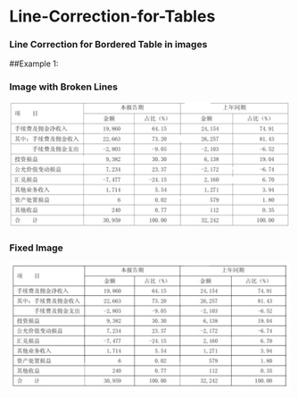 # Line-Correction-for-Tables
### Line Correction for Bordered Table in images

##Example 1:
### Image with Broken Lines
![Broken](https://github.com/kshitijkapadni/Line-Correction-for-Tables/blob/master/Broken/broken1.PNG)
### Fixed Image
![Fixed](https://github.com/kshitijkapadni/Line-Correction-for-Tables/blob/master/Fixed/fix1.jpg)
